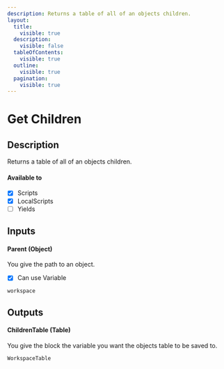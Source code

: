 ```yaml
---
description: Returns a table of all of an objects children.
layout:
  title:
    visible: true
  description:
    visible: false
  tableOfContents:
    visible: true
  outline:
    visible: true
  pagination:
    visible: true
---
```


# Get Children

## Description

Returns a table of all of an objects children.

#### Available to

* [x] Scripts
* [x] LocalScripts
* [ ] Yields

## Inputs

#### Parent (Object)

You give the path to an object.

* [x] Can use Variable

```
workspace
```

## Outputs

#### ChildrenTable (Table)

You give the block the variable you want the objects table to be saved to.

```
WorkspaceTable
```
